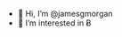 - 👋 Hi, I’m @jamesgmorgan
- 👀 I’m interested in Ƀ

<!---
jamesgmorgan/jamesgmorgan is a ✨ special ✨ repository because its `README.md` (this file) appears on your GitHub profile.
You can click the Preview link to take a look at your changes.
--->
